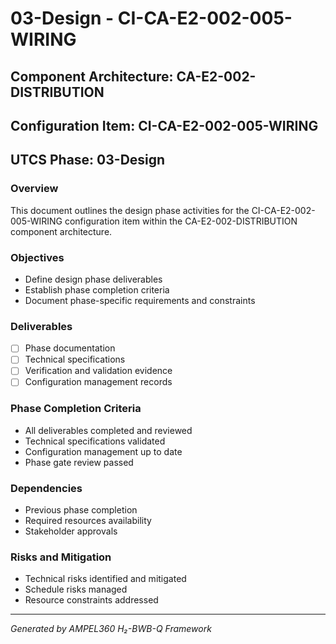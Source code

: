 # 03-Design - CI-CA-E2-002-005-WIRING

## Component Architecture: CA-E2-002-DISTRIBUTION
## Configuration Item: CI-CA-E2-002-005-WIRING
## UTCS Phase: 03-Design

### Overview
This document outlines the design phase activities for the CI-CA-E2-002-005-WIRING configuration item within the CA-E2-002-DISTRIBUTION component architecture.

### Objectives
- Define design phase deliverables
- Establish phase completion criteria
- Document phase-specific requirements and constraints

### Deliverables
- [ ] Phase documentation
- [ ] Technical specifications
- [ ] Verification and validation evidence
- [ ] Configuration management records

### Phase Completion Criteria
- All deliverables completed and reviewed
- Technical specifications validated
- Configuration management up to date
- Phase gate review passed

### Dependencies
- Previous phase completion
- Required resources availability
- Stakeholder approvals

### Risks and Mitigation
- Technical risks identified and mitigated
- Schedule risks managed
- Resource constraints addressed

---
*Generated by AMPEL360 H₂-BWB-Q Framework*
